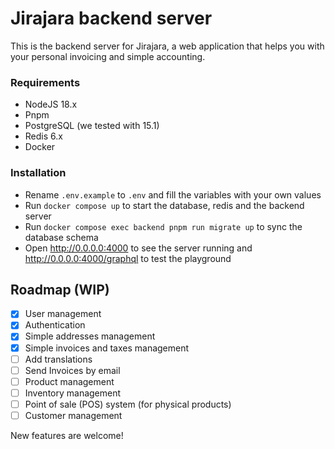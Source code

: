 # Jirajara backend server

This is the backend server for Jirajara, a web application that helps you with your
personal invoicing and simple accounting.

### Requirements
  - NodeJS 18.x
  - Pnpm
  - PostgreSQL (we tested with 15.1)
  - Redis 6.x
  - Docker

### Installation
  - Rename `.env.example` to `.env` and fill the variables with your own values
  - Run `docker compose up` to start the database, redis and the backend server
  - Run `docker compose exec backend pnpm run migrate up` to sync the database schema
  - Open http://0.0.0.0:4000 to see the server running and http://0.0.0.0:4000/graphql to test the playground

## Roadmap (WIP)
  - [x] User management
  - [x] Authentication
  - [x] Simple addresses management
  - [x] Simple invoices and taxes management
  - [ ] Add translations
  - [ ] Send Invoices by email
  - [ ] Product management
  - [ ] Inventory management
  - [ ] Point of sale (POS) system (for physical products)
  - [ ] Customer management

New features are welcome!

